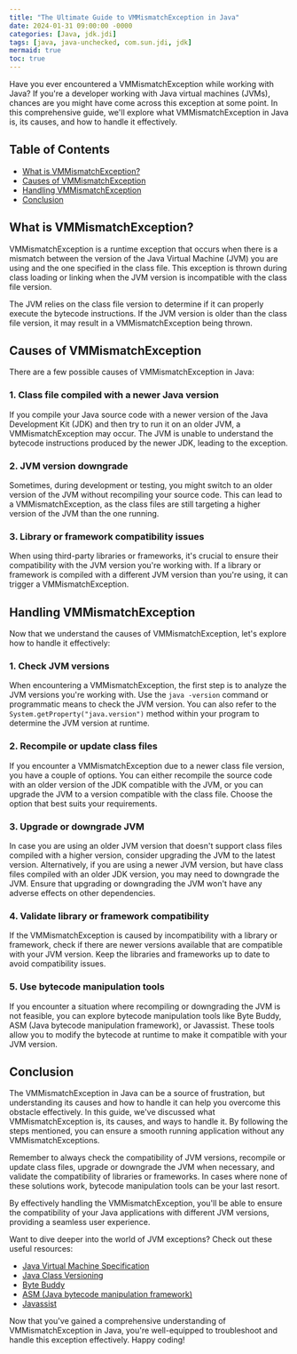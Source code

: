 ```yaml
---
title: "The Ultimate Guide to VMMismatchException in Java"
date: 2024-01-31 09:00:00 -0000
categories: [Java, jdk.jdi]
tags: [java, java-unchecked, com.sun.jdi, jdk]
mermaid: true
toc: true
---
```



Have you ever encountered a VMMismatchException while working with Java? If you're a developer working with Java virtual machines (JVMs), chances are you might have come across this exception at some point. In this comprehensive guide, we'll explore what VMMismatchException in Java is, its causes, and how to handle it effectively.

## Table of Contents
- [What is VMMismatchException?](#what-is-vmmismatchexception)
- [Causes of VMMismatchException](#causes-of-vmmismatchexception)
- [Handling VMMismatchException](#handling-vmmismatchexception)
- [Conclusion](#conclusion)

## What is VMMismatchException?

VMMismatchException is a runtime exception that occurs when there is a mismatch between the version of the Java Virtual Machine (JVM) you are using and the one specified in the class file. This exception is thrown during class loading or linking when the JVM version is incompatible with the class file version.

The JVM relies on the class file version to determine if it can properly execute the bytecode instructions. If the JVM version is older than the class file version, it may result in a VMMismatchException being thrown.

## Causes of VMMismatchException

There are a few possible causes of VMMismatchException in Java:

### 1. Class file compiled with a newer Java version
If you compile your Java source code with a newer version of the Java Development Kit (JDK) and then try to run it on an older JVM, a VMMismatchException may occur. The JVM is unable to understand the bytecode instructions produced by the newer JDK, leading to the exception.

### 2. JVM version downgrade
Sometimes, during development or testing, you might switch to an older version of the JVM without recompiling your source code. This can lead to a VMMismatchException, as the class files are still targeting a higher version of the JVM than the one running.

### 3. Library or framework compatibility issues
When using third-party libraries or frameworks, it's crucial to ensure their compatibility with the JVM version you're working with. If a library or framework is compiled with a different JVM version than you're using, it can trigger a VMMismatchException.

## Handling VMMismatchException

Now that we understand the causes of VMMismatchException, let's explore how to handle it effectively:

### 1. Check JVM versions
When encountering a VMMismatchException, the first step is to analyze the JVM versions you're working with. Use the `java -version` command or programmatic means to check the JVM version. You can also refer to the `System.getProperty("java.version")` method within your program to determine the JVM version at runtime.

### 2. Recompile or update class files
If you encounter a VMMismatchException due to a newer class file version, you have a couple of options. You can either recompile the source code with an older version of the JDK compatible with the JVM, or you can upgrade the JVM to a version compatible with the class file. Choose the option that best suits your requirements.

### 3. Upgrade or downgrade JVM
In case you are using an older JVM version that doesn't support class files compiled with a higher version, consider upgrading the JVM to the latest version. Alternatively, if you are using a newer JVM version, but have class files compiled with an older JDK version, you may need to downgrade the JVM. Ensure that upgrading or downgrading the JVM won't have any adverse effects on other dependencies.

### 4. Validate library or framework compatibility
If the VMMismatchException is caused by incompatibility with a library or framework, check if there are newer versions available that are compatible with your JVM version. Keep the libraries and frameworks up to date to avoid compatibility issues.

### 5. Use bytecode manipulation tools
If you encounter a situation where recompiling or downgrading the JVM is not feasible, you can explore bytecode manipulation tools like Byte Buddy, ASM (Java bytecode manipulation framework), or Javassist. These tools allow you to modify the bytecode at runtime to make it compatible with your JVM version.

## Conclusion

The VMMismatchException in Java can be a source of frustration, but understanding its causes and how to handle it can help you overcome this obstacle effectively. In this guide, we've discussed what VMMismatchException is, its causes, and ways to handle it. By following the steps mentioned, you can ensure a smooth running application without any VMMismatchExceptions.

Remember to always check the compatibility of JVM versions, recompile or update class files, upgrade or downgrade the JVM when necessary, and validate the compatibility of libraries or frameworks. In cases where none of these solutions work, bytecode manipulation tools can be your last resort.

By effectively handling the VMMismatchException, you'll be able to ensure the compatibility of your Java applications with different JVM versions, providing a seamless user experience.

Want to dive deeper into the world of JVM exceptions? Check out these useful resources:

- [Java Virtual Machine Specification](https://docs.oracle.com/javase/specs/jvms/se16/html/index.html)
- [Java Class Versioning](https://docs.oracle.com/en/java/javase/17/docs/specs/jvms/se17/html/jvms-4.html#jvms-4.1)
- [Byte Buddy](https://bytebuddy.net/)
- [ASM (Java bytecode manipulation framework)](https://asm.ow2.io/)
- [Javassist](https://www.javassist.org/)

Now that you've gained a comprehensive understanding of VMMismatchException in Java, you're well-equipped to troubleshoot and handle this exception effectively. Happy coding!